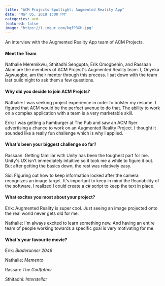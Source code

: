 ```yaml
---
title: "ACM Projects Spotlight: Augmented Reality App"
date: "Mar 05, 2018 1:00 PM"
categories: acm
featured: false
image: "https://i.imgur.com/kqfP8GH.jpg"
---
```


An interview with the Augmented Reality App team of ACM Projects.

<!--more-->

#### Meet the Team

Nathalie Meremikwu, Sthitadhi Sengupta, Erik Omogbehin, and Rassaan Alam are the members of ACM Project's Augmented Reality team. I, Onyeka Agwuegbo, am their mentor through this process. I sat down with the team last build night to ask them a few questions.


#### Why did you decide to join ACM Projcts?

Nathalie: I was seeking project experience in order to bolster my resume. I figured that ACM would be the perfect avenue to do that. The ability to work on a complex application with a team is a very marketable skill.

Erik: I was getting a hamburger at The Pub and saw an ACM flyer advertising a chance to work on an Augmented Reality Project. I thought it sounded like a really fun challenge which is why I applied. 


#### What's been your biggest challenge so far?

Rassaan: Getting familiar with Unity has been the toughest part for me. Unity's UX isn't immediately intuitive so it took me a while to figure it out. But after getting the basics down, the rest was relatively easy.

Sid: FIguring out how to keep information locked after the camera recognizes an image target. It's important to keep in mind the Readability of the software. I realized I could create a c# script to keep the text in place.



#### What excites you most about your project?

Erik: Augmented Reality is super cool. Just seeing an image projected onto the real world never gets old for me. 

Nathalie: I'm always excited to learn something new. And having an entire team of people working towards a specific goal is very motivating for me. 



#### What's your favourite movie?

Erik: *Bladerunner 2049*

Nathalie: *Memento*

Rassan: *The Godfather*

Sthitadhi: *Interstellar*
